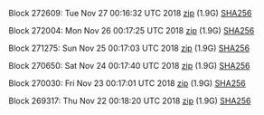 Block 272609: Tue Nov 27 00:16:32 UTC 2018 [zip](https://dash-bootstrap.ams3.digitaloceanspaces.com/testnet/2018-11-27/bootstrap.dat.zip) (1.9G) [SHA256](https://dash-bootstrap.ams3.digitaloceanspaces.com/testnet/2018-11-27/sha256.txt)

Block 272004: Mon Nov 26 00:17:25 UTC 2018 [zip](https://dash-bootstrap.ams3.digitaloceanspaces.com/testnet/2018-11-26/bootstrap.dat.zip) (1.9G) [SHA256](https://dash-bootstrap.ams3.digitaloceanspaces.com/testnet/2018-11-26/sha256.txt)

Block 271275: Sun Nov 25 00:17:03 UTC 2018 [zip](https://dash-bootstrap.ams3.digitaloceanspaces.com/testnet/2018-11-25/bootstrap.dat.zip) (1.9G) [SHA256](https://dash-bootstrap.ams3.digitaloceanspaces.com/testnet/2018-11-25/sha256.txt)

Block 270650: Sat Nov 24 00:17:40 UTC 2018 [zip](https://dash-bootstrap.ams3.digitaloceanspaces.com/testnet/2018-11-24/bootstrap.dat.zip) (1.9G) [SHA256](https://dash-bootstrap.ams3.digitaloceanspaces.com/testnet/2018-11-24/sha256.txt)

Block 270030: Fri Nov 23 00:17:01 UTC 2018 [zip](https://dash-bootstrap.ams3.digitaloceanspaces.com/testnet/2018-11-23/bootstrap.dat.zip) (1.9G) [SHA256](https://dash-bootstrap.ams3.digitaloceanspaces.com/testnet/2018-11-23/sha256.txt)

Block 269317: Thu Nov 22 00:18:20 UTC 2018 [zip](https://dash-bootstrap.ams3.digitaloceanspaces.com/testnet/2018-11-22/bootstrap.dat.zip) (1.9G) [SHA256](https://dash-bootstrap.ams3.digitaloceanspaces.com/testnet/2018-11-22/sha256.txt)
